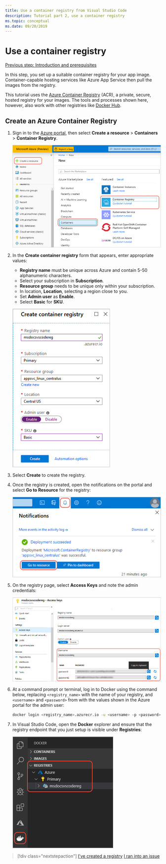 ```yaml
---
title: Use a container registry from Visual Studio Code
description: Tutorial part 2, use a container registry
ms.topic: conceptual
ms.date: 09/20/2019
---
```


# Use a container registry

[Previous step: Introduction and prerequisites](tutorial-vscode-docker-node-01.md)

In this step, you set up a suitable container registry for your app image. Container-capable hosting services like Azure App Service then pull the images from the registry.

This tutorial uses the [Azure Container Registry](https://azure.microsoft.com/en-us/services/container-registry/) (ACR), a private, secure, hosted registry for your images. The tools and processes shown here, however, also work with other registries like [Docker Hub](https://hub.docker.com/).

## Create an Azure Container Registry

1. Sign in to the [Azure portal](https://portal.azure.com), then select **Create a resource** > **Containers** > **Container Registry**.

    ![Creating a container registry on the Azure portal](media/deploy-containers/portal-01.png)

1. In the **Create container registry** form that appears, enter appropriate values:

    - **Registry name** must be unique across Azure and contain 5-50 alphanumeric characters.
    - Select your subscription in **Subscription**.
    - **Resource group** needs to be unique only within your subscription.
    - In location, **Location**, selecting a region close to you.
    - Set **Admin user** as **Enable**.
    - Select **Basic** for **SKU**.

    ![Values for the container registry form](media/deploy-containers/portal-02.png)

1. Select **Create** to create the registry.

1. Once the registry is created, open the notifications on the portal and select **Go to Resource** for the registry:

    ![Opening the newly created registry resource](media/deploy-containers/portal-03.png)

1. On the registry page, select **Access Keys** and note the admin credentials:

    ![Registry credentials for the registry on the Azure portal](media/deploy-containers/portal-04.png)

1. At a command prompt or terminal, log in to Docker using the command below, replacing `<registry_name>` with the name of your registry, and `<username>` and `<password>` from with the values shown in the Azure portal for the admin user:

    ```bash
    docker login <registry_name>.azurecr.io -u <username> -p <password>
    ```

1. In Visual Studio Code, open the **Docker** explorer and ensure that the registry endpoint that you just setup is visible under **Registries**:

    ![Verifying that the registry appears in the Docker explorer](media/deploy-containers/registries.png)

> [!div class="nextstepaction"]
> [I've created a registry](tutorial-vscode-docker-node-03.md) [I ran into an issue](https://www.research.net/r/PWZWZ52?tutorial=docker-extension&step=create-registry)
